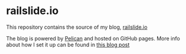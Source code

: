 railslide.io
============

This repository contains the source of my blog, [railslide.io](https://railslide.io)

The blog is powered by [Pelican](https://github.com/getpelican/pelican) and hosted on GitHub pages. More info about how I set it up can be found in [this blog post](http://railslide.github.io/railslide-blog/pelican-github-pages.html)
